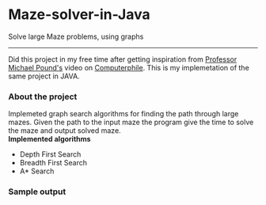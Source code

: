 # Maze-solver-in-Java
Solve large Maze problems, using graphs
<hr/>

<p>
Did this project in my free time after getting inspiration from <a href="https://github.com/mikepound"> Professor Michael Pound's<a> video on 
<a href="https://www.youtube.com/watch?v=rop0W4QDOUI">Computerphile<a>. This is my implemetation of the same project in JAVA.
</p>

<h3>About the project</h3>
<p>
Implemeted graph search algorithms for finding the path through large mazes. Given the path to the input maze the program give the time to solve the maze and output solved maze.<br/>
<b>Implemented algorithms</b>
<ul>
<li>Depth First Search</li>
<li>Breadth First Search</li>
<li>A* Search</li>
</ul>
</p>

<h3>Sample output</h3>
<img href="https://github.com/manastahir/Maze-solver-in-Java/blob/master/testFiles/Capture.PNG">

